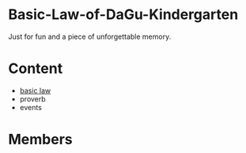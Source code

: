 # Basic-Law-of-DaGu-Kindergarten
Just for fun and a piece of unforgettable memory.

# Content
- [basic law](constitution.md)
- proverb
- events

# Members
